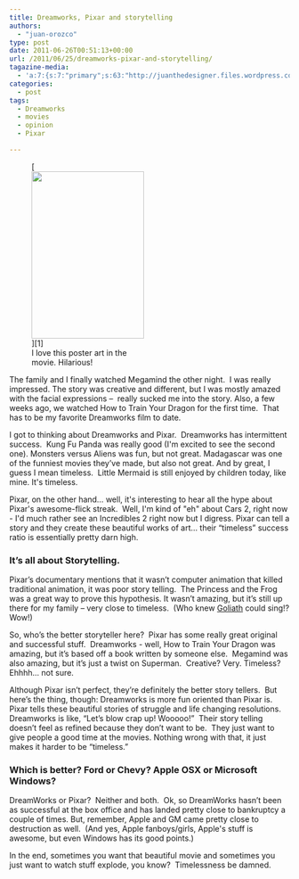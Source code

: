 ```yaml
---
title: Dreamworks, Pixar and storytelling
authors: 
  - "juan-orozco"
type: post
date: 2011-06-26T00:51:13+00:00
url: /2011/06/25/dreamworks-pixar-and-storytelling/
tagazine-media:
  - 'a:7:{s:7:"primary";s:63:"http://juanthedesigner.files.wordpress.com/2011/06/megamind.jpg";s:6:"images";a:1:{s:63:"http://juanthedesigner.files.wordpress.com/2011/06/megamind.jpg";a:6:{s:8:"file_url";s:63:"http://juanthedesigner.files.wordpress.com/2011/06/megamind.jpg";s:5:"width";s:3:"536";s:6:"height";s:3:"793";s:4:"type";s:5:"image";s:4:"area";s:6:"425048";s:9:"file_path";s:0:"";}}s:6:"videos";a:0:{}s:11:"image_count";s:1:"1";s:6:"author";s:7:"8033531";s:7:"blog_id";s:8:"17975075";s:9:"mod_stamp";s:19:"2011-06-26 00:52:46";}'
categories:
  - post
tags:
  - Dreamworks
  - movies
  - opinion
  - Pixar

---
```

<figure id="attachment_2844" aria-describedby="caption-attachment-2844" style="width: 202px" class="wp-caption alignright">[<img class="size-medium wp-image-2844 " title="megamind" src="http://juanthedesigner.files.wordpress.com/2011/06/megamind.jpg?w=202&#038;resize=202%2C300" alt="" width="202" height="300" data-recalc-dims="1" />][1]<figcaption id="caption-attachment-2844" class="wp-caption-text">I love this poster art in the movie. Hilarious!</figcaption></figure>

The family and I finally watched Megamind the other night.  I was really impressed. The story was creative and different, but I was mostly amazed with the facial expressions –  really sucked me into the story. Also, a few weeks ago, we watched How to Train Your Dragon for the first time.  That has to be my favorite Dreamworks film to date.

I got to thinking about Dreamworks and Pixar.  Dreamworks has intermittent success.  Kung Fu Panda was really good (I'm excited to see the second one). Monsters versus Aliens was fun, but not great. Madagascar was one of the funniest movies they’ve made, but also not great. And by great, I guess I mean timeless.  Little Mermaid is still enjoyed by children today, like mine. It's timeless.

Pixar, on the other hand… well, it's interesting to hear all the hype about Pixar's awesome-flick streak.  Well, I'm kind of "eh" about Cars 2, right now - I'd much rather see an Incredibles 2 right now but I digress. Pixar can tell a story and they create these beautiful works of art… their “timeless” success ratio is essentially pretty darn high.

### It’s all about Storytelling.

Pixar’s documentary mentions that it wasn’t computer animation that killed traditional animation, it was poor story telling.  The Princess and the Frog was a great way to prove this hypothesis. It wasn’t amazing, but it’s still up there for my family – very close to timeless.  (Who knew [Goliath][2] could sing!? Wow!)

So, who’s the better storyteller here?  Pixar has some really great original and successful stuff.  Dreamworks - well, How to Train Your Dragon was amazing, but it’s based off a book written by someone else.  Megamind was also amazing, but it’s just a twist on Superman.  Creative? Very. Timeless? Ehhhh… not sure.

Although Pixar isn’t perfect, they’re definitely the better story tellers.  But here’s the thing, though: Dreamworks is more fun oriented than Pixar is.  Pixar tells these beautiful stories of struggle and life changing resolutions.  Dreamworks is like, “Let’s blow crap up! Wooooo!”  Their story telling doesn’t feel as refined because they don’t want to be.  They just want to give people a good time at the movies. Nothing wrong with that, it just makes it harder to be “timeless.”

### Which is better? Ford or Chevy? Apple OSX or Microsoft Windows?

DreamWorks or Pixar?  Neither and both.  Ok, so DreamWorks hasn’t been as successful at the box office and has landed pretty close to bankruptcy a couple of times. But, remember, Apple and GM came pretty close to destruction as well.  (And yes, Apple fanboys/girls, Apple's stuff is awesome, but even Windows has its good points.)

In the end, sometimes you want that beautiful movie and sometimes you just want to watch stuff explode, you know?  Timelessness be damned.

 [1]: http://juanthedesigner.files.wordpress.com/2011/06/megamind.jpg
 [2]: http://en.wikipedia.org/wiki/Goliath_(Gargoyles)